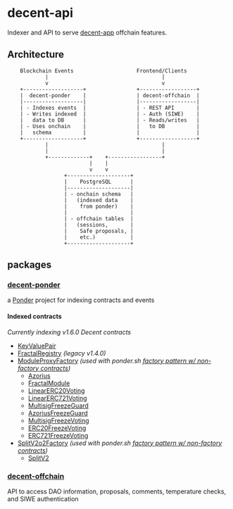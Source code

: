 # decent-api

Indexer and API to serve [decent-app](https://github.com/decent-org/decent-app) offchain features.

## Architecture

```
    Blockchain Events                    Frontend/Clients
            |                                    |
            v                                    v
    +-------------------+                +------------------+
    |  decent-ponder    |                | decent-offchain  |
    |-------------------|                |------------------|
    | - Indexes events  |                | - REST API       |
    | - Writes indexed  |                | - Auth (SIWE)    |
    |   data to DB      |                | - Reads/writes   |
    | - Uses onchain    |                |   to DB          |
    |   schema          |                |                  |
    +-------------------+                +------------------+
            |                                    |
            |                                    |
            +-------------+    +-----------------+
                          |    |
                          v    v
                  +--------------------+
                  |    PostgreSQL      |
                  |--------------------|
                  | - onchain schema   |
                  |   (indexed data    |
                  |    from ponder)    |
                  |                    |
                  | - offchain tables  |
                  |   (sessions,       |
                  |    Safe proposals, |
                  |    etc.)           |
                  +--------------------+
```

## packages

### [decent-ponder](./packages/decent-ponder)
a [Ponder](https://github.com/ponder-sh/ponder) project for indexing contracts and events

#### Indexed contracts
*Currently indexing v1.6.0 Decent contracts*
- [KeyValuePair](https://github.com/decentdao/decent-contracts/blob/v1.6.0/contracts/KeyValuePairs.sol)
- [FractalRegistry](https://github.com/decentdao/decent-contracts/blob/v1.4.0/contracts/FractalRegistry.sol) *(legacy v1.4.0)*
- [ModuleProxyFactory](https://github.com/gnosisguild/zodiac/blob/master/contracts/factory/ModuleProxyFactory.sol) *(used with ponder.sh [factory pattern w/ non-factory contracts](https://ponder.sh/docs/guides/factory#usage-with-non-factory-contracts))*
  - [Azorius](https://github.com/decentdao/decent-contracts/blob/v1.6.0/contracts/azorius/Azorius.sol)
  - [FractalModule](https://github.com/decentdao/decent-contracts/blob/v1.6.0/contracts/FractalModule.sol)
  - [LinearERC20Voting](https://github.com/decentdao/decent-contracts/blob/v1.6.0/contracts/azorius/LinearERC20Voting.sol)
  - [LinearERC721Voting](https://github.com/decentdao/decent-contracts/blob/v1.6.0/contracts/azorius/LinearERC721Voting.sol)
  - [MultisigFreezeGuard](https://github.com/decentdao/decent-contracts/blob/v1.6.0/contracts/MultisigFreezeGuard.sol)
  - [AzoriusFreezeGuard](https://github.com/decentdao/decent-contracts/blob/v1.6.0/contracts/AzoriusFreezeGuard.sol)
  - [MultisigFreezeVoting](https://github.com/decentdao/decent-contracts/blob/v1.6.0/contracts/MultisigFreezeVoting.sol)
  - [ERC20FreezeVoting](https://github.com/decentdao/decent-contracts/blob/v1.6.0/contracts/ERC20FreezeVoting.sol)
  - [ERC721FreezeVoting](hhttps://github.com/decentdao/decent-contracts/blob/v1.6.0/contracts/ERC721FreezeVoting.sol)
- [SplitV2o2Factory](https://github.com/0xSplits/splits-contracts-monorepo/blob/splits-contracts-v2.2/packages/splits-v2/src/splitters/SplitFactoryV2.sol)  *(used with ponder.sh [factory pattern w/ non-factory contracts](https://ponder.sh/docs/guides/factory#usage-with-non-factory-contracts))*
  - [SplitV2](https://github.com/0xSplits/splits-contracts-monorepo/blob/splits-contracts-v2.2/packages/splits-v2/src/splitters/SplitWalletV2.sol)
### [decent-offchain](./packages/decent-offchain)

API to access DAO information, proposals, comments, temperature checks, and SIWE authentication
